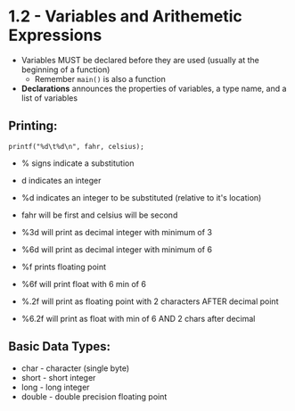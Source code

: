 # 1.2 - Variables and Arithemetic Expressions

- Variables MUST be declared before they are used (usually at the beginning of a function)
  - Remember `main()` is also a function
- **Declarations** announces the properties of variables, a type name, and a list of variables

## Printing:

`printf("%d\t%d\n", fahr, celsius);`

- % signs indicate a substitution
- d indicates an integer
- %d indicates an integer to be substituted (relative to it's location)
- fahr will be first and celsius will be second

- %3d will print as decimal integer with minimum of 3
- %6d will print as decimal integer with minimum of 6
- %f prints floating point
- %6f will print float with 6 min of 6
- %.2f will print as floating point with 2 characters AFTER decimal point
- %6.2f will print as float with min of 6 AND 2 chars after decimal

## Basic Data Types:

- char - character (single byte)
- short - short integer
- long - long integer
- double - double precision floating point

